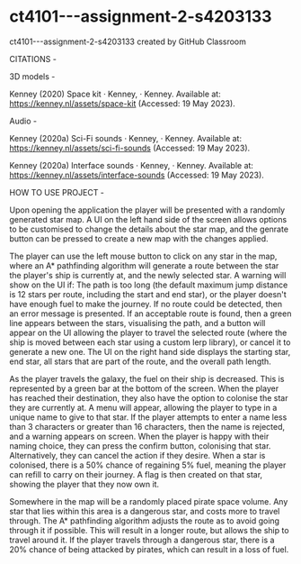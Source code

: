 # ct4101---assignment-2-s4203133
ct4101---assignment-2-s4203133 created by GitHub Classroom

CITATIONS - 

3D models -

Kenney (2020) Space kit · Kenney, · Kenney. Available at: https://kenney.nl/assets/space-kit (Accessed: 19 May 2023). 

Audio - 

Kenney (2020a) Sci-Fi sounds · Kenney, · Kenney. Available at: https://kenney.nl/assets/sci-fi-sounds (Accessed: 19 May 2023). 

Kenney (2020a) Interface sounds · Kenney, · Kenney. Available at: https://kenney.nl/assets/interface-sounds (Accessed: 19 May 2023). 



HOW TO USE PROJECT -

Upon opening the application the player will be presented with a randomly generated star map. A UI on the left hand side of the screen allows options to be customised to change the details about the star map, and the genrate button can be pressed to create a new map with the changes applied.

The player can use the left mouse button to click on any star in the map, where an A* pathfinding algorithm will generate a route between the star the player's ship is currently at, and the newly selected star. A warning will show on the UI if:
The path is too long (the default maximum jump distance is 12 stars per route, including the start and end star), or the player doesn't have enough fuel to make the journey. If no route could be detected, then an error message is presented. If an acceptable route is found, then a green line appears between the stars, visualising the path, and a button will appear on the UI allowing the player to travel the selected route (where the ship is moved between each star using a custom lerp library), or cancel it to generate a new one. The UI on the right hand side displays the starting star, end star, all stars that are part of the route, and the overall path length.

As the player travels the galaxy, the fuel on their ship is decreased. This is represented by a green bar at the bottom of the screen. When the player has reached their destination, they also have the option to colonise the star they are currently at. A menu will appear, allowing the player to type in a unique name to give to that star. If the player attempts to enter a name less than 3 characters or greater than 16 characters, then the name is rejected, and a warning appears on screen.
When the player is happy with their naming choice, they can press the confirm button, colonising that star. Alternatively, they can cancel the action if they desire. When a star is colonised, there is a 50% chance of regaining 5% fuel, meaning the player can refill to carry on their journey. A flag is then created on that star, showing the player that they now own it.

Somewhere in the map will be a randomly placed pirate space volume. Any star that lies within this area is a dangerous star, and costs more to travel through. The A* pathfinding algorithm adjusts the route as to avoid going through it if possible. This will result in a longer route, but allows the ship to travel around it. If the player travels through a dangerous star, there is a 20% chance of being attacked by pirates, which can result in a loss of fuel. 
